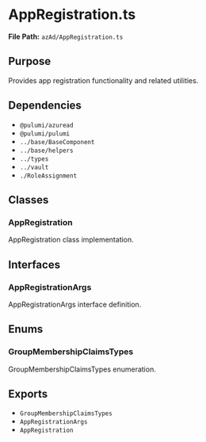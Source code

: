 # AppRegistration.ts

**File Path:** `azAd/AppRegistration.ts`

## Purpose

Provides app registration functionality and related utilities.

## Dependencies

- `@pulumi/azuread`
- `@pulumi/pulumi`
- `../base/BaseComponent`
- `../base/helpers`
- `../types`
- `../vault`
- `./RoleAssignment`

## Classes

### AppRegistration

AppRegistration class implementation.

## Interfaces

### AppRegistrationArgs

AppRegistrationArgs interface definition.

## Enums

### GroupMembershipClaimsTypes

GroupMembershipClaimsTypes enumeration.

## Exports

- `GroupMembershipClaimsTypes`
- `AppRegistrationArgs`
- `AppRegistration`
